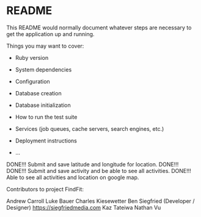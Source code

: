# README

This README would normally document whatever steps are necessary to get the
application up and running.

Things you may want to cover:

* Ruby version

* System dependencies

* Configuration

* Database creation

* Database initialization

* How to run the test suite

* Services (job queues, cache servers, search engines, etc.)

* Deployment instructions

* ...

DONE!!! Submit and save latitude and longitude for location. DONE!!!
DONE!!! Submit and save activity and be able to see all activities. DONE!!!
Able to see all activities and location on google map.

Contributors to project FindFit:

Andrew Carroll
Luke Bauer
Charles Kiesewetter
Ben Siegfried (Developer / Designer)
  https://siegfriedmedia.com
Kaz Tateiwa
Nathan Vu
